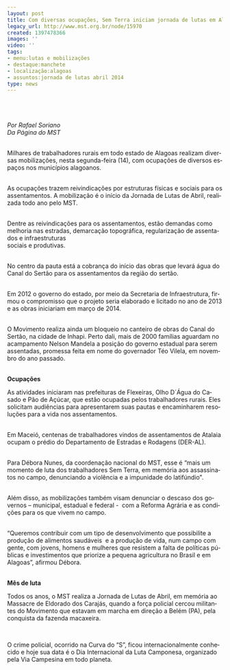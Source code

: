 ```yaml
---
layout: post
title: Com diversas ocupações, Sem Terra iniciam jornada de lutas em Alagoas
legacy_url: http://www.mst.org.br/node/15970
created: 1397478366
images: ''
video: ''
tags:
- menu:lutas e mobilizações
- destaque:manchete
- localização:alagoas
- assuntos:jornada de lutas abril 2014
type: news
---
```

<p class="MsoNormal"><em><span lang="PT-BR"><br><br><br>Por Rafael Soriano<br></span></em><em><span lang="PT-BR">Da Página do MST</span></em><span lang="PT-BR">&nbsp;<o:p></o:p></span></p><p class="MsoNormal"><span lang="PT-BR"><br>Milhares de trabalhadores rurais em todo estado de Alagoas realizam diversas mobilizações, nesta segunda-feira (14), com ocupações de diversos espaços nos municípios alagoanos.<o:p></o:p></span></p><p class="MsoNormal"><span lang="PT-BR"><br>As ocupações trazem reivindicações por estruturas físicas e sociais para os assentamentos. A mobilização é o início da Jornada de Lutas de Abril, realizada todo ano pelo MST.<o:p></o:p></span></p><p class="MsoNormal"><span lang="PT-BR"><br>Dentre as reivindicações para os assentamentos, estão demandas como melhoria nas estradas, demarcação topográfica, regularização de assentados e infraestruturas <br>sociais e produtivas. <o:p></o:p></span></p><p class="MsoNormal"><span lang="PT-BR"><br>No centro da pauta está a cobrança do início das obras que levará água do Canal do Sertão para os assentamentos da região do sertão. <o:p></o:p></span></p><p class="MsoNormal"><span lang="PT-BR"><br>Em 2012 o governo do estado, por meio da Secretaria de Infraestrutura, firmou o compromisso que o projeto seria elaborado e licitado no ano de 2013 e as obras iniciariam em março de 2014.<o:p></o:p></span></p><p class="MsoNormal"><span lang="PT-BR"><br>O Movimento realiza ainda um bloqueio no canteiro de obras do Canal do Sertão, na cidade de Inhapi. Perto dali, mais de 2000 famílias aguardam no acampamento Nelson Mandela a posição do governo estadual para serem assentadas, promessa feita em nome do governador Téo Vilela, em novembro do ano passado.<o:p></o:p></span></p><p class="MsoNormal"><span lang="PT-BR"><br><strong>Ocupações</strong><o:p></o:p></span></p><p class="MsoNormal"><span lang="PT-BR">As atividades iniciaram nas prefeituras de Flexeiras, Olho D´Água do Casado e Pão de Açúcar, que estão ocupadas pelos trabalhadores rurais. Eles solicitam audiências para apresentarem suas pautas e encaminharem resoluções para a vida nos assentamentos.<o:p></o:p></span></p><p class="MsoNormal"><span lang="PT-BR"><br>Em Maceió, centenas de trabalhadores vindos de assentamentos de Atalaia ocupam o prédio do Departamento de Estradas e Rodagens (DER-AL).<o:p></o:p></span></p><p class="MsoNormal"><span lang="PT-BR"><br>Para Débora Nunes, da coordenação nacional do MST, esse é “mais um momento de luta dos trabalhadores Sem Terra, em memória aos assassinatos no campo, denunciando a violência e a impunidade do latifúndio".<o:p></o:p></span></p><p class="MsoNormal"><span lang="PT-BR"><br>Além disso, as mobilizações também visam denunciar o descaso dos governos – municipal, estadual e federal -&nbsp; com a Reforma Agrária e as condições para os que vivem no campo. <o:p></o:p></span></p><p class="MsoNormal"><span lang="PT-BR"><br>“Queremos contribuir com um tipo de desenvolvimento que possibilite a produção de alimentos saudáveis&nbsp; e a produção de vida, num campo com gente, com jovens, homens e mulheres que resistem a falta de políticas públicas e investimentos que priorize a pequena agricultura no Brasil e em Alagoas”, afirmou Débora. <o:p></o:p></span></p><p class="MsoNormal"><strong><span lang="PT-BR"><br>Mês de luta</span></strong><span lang="PT-BR"><o:p></o:p></span></p><p class="MsoNormal"><span lang="PT-BR">Todos os anos, o MST realiza a Jornada de Lutas de Abril, em memória ao Massacre de Eldorado dos Carajás, quando a força policial cercou militantes do Movimento que estavam em marcha em direção a Belém (PA), pela conquista da fazenda macaxeira. <o:p></o:p></span></p><p>&nbsp;</p><p class="MsoNormal"><span lang="PT-BR">O crime policial, ocorrido na Curva do “S”, ficou internacionalmente conhecido e hoje sua data é o Dia Internacional da Luta Camponesa, organizado pela Via Campesina em todo planeta.<o:p></o:p></span></p>
